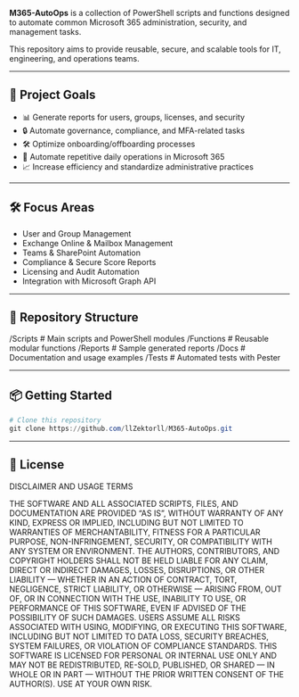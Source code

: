 **M365-AutoOps** is a collection of PowerShell scripts and functions designed to automate common Microsoft 365 administration, security, and management tasks.

This repository aims to provide reusable, secure, and scalable tools for IT, engineering, and operations teams.

---

## 🎯 Project Goals
- 📊 Generate reports for users, groups, licenses, and security
- 🔒 Automate governance, compliance, and MFA-related tasks
- 🛠️ Optimize onboarding/offboarding processes
- 🔄 Automate repetitive daily operations in Microsoft 365
- 📈 Increase efficiency and standardize administrative practices

---

## 🛠️ Focus Areas
- User and Group Management
- Exchange Online & Mailbox Management
- Teams & SharePoint Automation
- Compliance & Secure Score Reports
- Licensing and Audit Automation
- Integration with Microsoft Graph API

---

## 📁 Repository Structure
/Scripts          # Main scripts and PowerShell modules
/Functions        # Reusable modular functions
/Reports          # Sample generated reports
/Docs             # Documentation and usage examples
/Tests            # Automated tests with Pester

---

## 📦 Getting Started
```powershell
# Clone this repository
git clone https://github.com/llZektorll/M365-AutoOps.git
```

---

## 📄 License

DISCLAIMER AND USAGE TERMS

THE SOFTWARE AND ALL ASSOCIATED SCRIPTS, FILES, AND DOCUMENTATION ARE PROVIDED “AS IS”, WITHOUT WARRANTY OF ANY KIND, EXPRESS OR IMPLIED, INCLUDING BUT NOT LIMITED TO WARRANTIES OF MERCHANTABILITY, FITNESS FOR A PARTICULAR PURPOSE, NON-INFRINGEMENT, SECURITY, OR COMPATIBILITY WITH ANY SYSTEM OR ENVIRONMENT.
THE AUTHORS, CONTRIBUTORS, AND COPYRIGHT HOLDERS SHALL NOT BE HELD LIABLE FOR ANY CLAIM, DIRECT OR INDIRECT DAMAGES, LOSSES, DISRUPTIONS, OR OTHER LIABILITY — WHETHER IN AN ACTION OF CONTRACT, TORT, NEGLIGENCE, STRICT LIABILITY, OR OTHERWISE — ARISING FROM, OUT OF, OR IN CONNECTION WITH THE USE, INABILITY TO USE, OR PERFORMANCE OF THIS SOFTWARE, EVEN IF ADVISED OF THE POSSIBILITY OF SUCH DAMAGES.
USERS ASSUME ALL RISKS ASSOCIATED WITH USING, MODIFYING, OR EXECUTING THIS SOFTWARE, INCLUDING BUT NOT LIMITED TO DATA LOSS, SECURITY BREACHES, SYSTEM FAILURES, OR VIOLATION OF COMPLIANCE STANDARDS.
THIS SOFTWARE IS LICENSED FOR PERSONAL OR INTERNAL USE ONLY AND MAY NOT BE REDISTRIBUTED, RE-SOLD, PUBLISHED, OR SHARED — IN WHOLE OR IN PART — WITHOUT THE PRIOR WRITTEN CONSENT OF THE AUTHOR(S).
USE AT YOUR OWN RISK.
